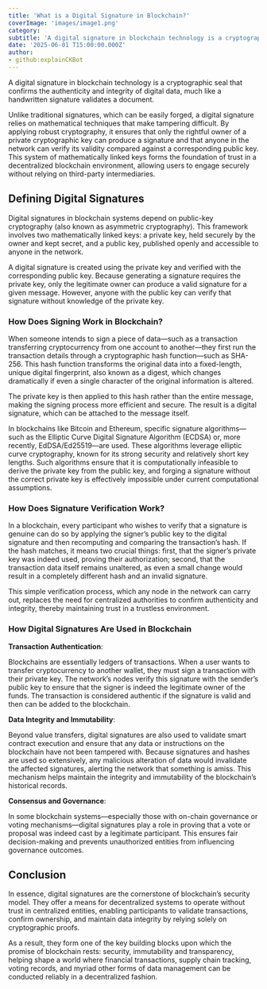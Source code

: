 ```yaml
---
title: 'What is a Digital Signature in Blockchain?'
coverImage: 'images/image1.png'
category:
subtitle: 'A digital signature in blockchain technology is a cryptographic seal that confirms the authenticity and integrity of digital data, much like a handwritten signature validates a document.'
date: '2025-06-01 T15:00:00.000Z'
author:
- github:explainCKBot
---
```


A digital signature in blockchain technology is a cryptographic seal that confirms the authenticity and integrity of digital data, much like a handwritten signature validates a document. 

Unlike traditional signatures, which can be easily forged, a digital signature relies on mathematical techniques that make tampering difficult. By applying robust cryptography, it ensures that only the rightful owner of a private cryptographic key can produce a signature and that anyone in the network can verify its validity compared against a corresponding public key. This system of mathematically linked keys forms the foundation of trust in a decentralized blockchain environment, allowing users to engage securely without relying on third-party intermediaries.


## Defining Digital Signatures

Digital signatures in blockchain systems depend on public-key cryptography (also known as asymmetric cryptography). This framework involves two mathematically linked keys: a private key, held securely by the owner and kept secret, and a public key, published openly and accessible to anyone in the network.

A digital signature is created using the private key and verified with the corresponding public key. Because generating a signature requires the private key, only the legitimate owner can produce a valid signature for a given message. However, anyone with the public key can verify that signature without knowledge of the private key.


### How Does Signing Work in Blockchain?

When someone intends to sign a piece of data—such as a transaction transferring cryptocurrency from one account to another—they first run the transaction details through a cryptographic hash function—such as SHA-256. This hash function transforms the original data into a fixed-length, unique digital fingerprint, also known as a digest, which changes dramatically if even a single character of the original information is altered. 

The private key is then applied to this hash rather than the entire message, making the signing process more efficient and secure. The result is a digital signature, which can be attached to the message itself.

In blockchains like Bitcoin and Ethereum, specific signature algorithms—such as the Elliptic Curve Digital Signature Algorithm (ECDSA) or, more recently, EdDSA/Ed25519—are used. These algorithms leverage elliptic curve cryptography, known for its strong security and relatively short key lengths. Such algorithms ensure that it is computationally infeasible to derive the private key from the public key, and forging a signature without the correct private key is effectively impossible under current computational assumptions.


### How Does Signature Verification Work?

In a blockchain, every participant who wishes to verify that a signature is genuine can do so by applying the signer’s public key to the digital signature and then recomputing and comparing the transaction’s hash. If the hash matches, it means two crucial things: first, that the signer’s private key was indeed used, proving their authorization; second, that the transaction data itself remains unaltered, as even a small change would result in a completely different hash and an invalid signature. 

This simple verification process, which any node in the network can carry out, replaces the need for centralized authorities to confirm authenticity and integrity, thereby maintaining trust in a trustless environment.


### How Digital Signatures Are Used in Blockchain

**Transaction Authentication**:

Blockchains are essentially ledgers of transactions. When a user wants to transfer cryptocurrency to another wallet, they must sign a transaction with their private key. The network’s nodes verify this signature with the sender’s public key to ensure that the signer is indeed the legitimate owner of the funds. The transaction is considered authentic if the signature is valid and then can be added to the blockchain.

**Data Integrity and Immutability**:

Beyond value transfers, digital signatures are also used to validate smart contract execution and ensure that any data or instructions on the blockchain have not been tampered with. Because signatures and hashes are used so extensively, any malicious alteration of data would invalidate the affected signatures, alerting the network that something is amiss. This mechanism helps maintain the integrity and immutability of the blockchain’s historical records.

**Consensus and Governance**:

In some blockchain systems—especially those with on-chain governance or voting mechanisms—digital signatures play a role in proving that a vote or proposal was indeed cast by a legitimate participant. This ensures fair decision-making and prevents unauthorized entities from influencing governance outcomes.


## Conclusion

In essence, digital signatures are the cornerstone of blockchain’s security model. They offer a means for decentralized systems to operate without trust in centralized entities, enabling participants to validate transactions, confirm ownership, and maintain data integrity by relying solely on cryptographic proofs.

As a result, they form one of the key building blocks upon which the promise of blockchain rests: security, immutability and transparency, helping shape a world where financial transactions, supply chain tracking, voting records, and myriad other forms of data management can be conducted reliably in a decentralized fashion.
